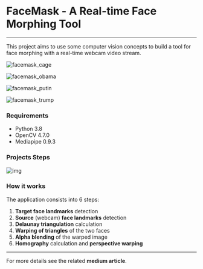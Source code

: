 # FaceMask - A Real-time Face Morphing Tool

---

This project aims to use some computer vision concepts to build a tool for face morphing with a real-time webcam video stream.

![facemask_cage](https://github.com/fabridigua/FaceMask/blob/main/result/facemask_cage.gif?raw=true)

![facemask_obama](https://github.com/fabridigua/FaceMask/blob/main/result/facemask_obama.gif)

![facemask_putin](https://github.com/fabridigua/FaceMask/blob/main/result/facemask_putin.gif)

![facemask_trump](https://github.com/fabridigua/FaceMask/blob/main/result/facemask_trump.gif)



### Requirements

- Python 3.8
- OpenCV 4.7.0
- Mediapipe 0.9.3

### Projects Steps

![img](https://cdn-images-1.medium.com/v2/resize:fit:1000/1*216UrE2MikYgVibEAjZUtA.png)

### How it works

The application consists into 6 steps:

1. **Target face landmarks** detection
2. **Source** (webcam) **face landmarks** detection
3. **Delaunay triangulation** calculation
4. **Warping of triangles** of the two faces
5. **Alpha blending** of the warped image
6. **Homography** calculation and **perspective warping**

---

For more details see the related **medium article**.
